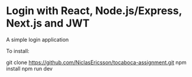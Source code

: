 # Login with React, Node.js/Express, Next.js and JWT
A simple login application

To install:

git clone https://github.com/NiclasEricsson/tocaboca-assignment.git
npm install
npm run dev
